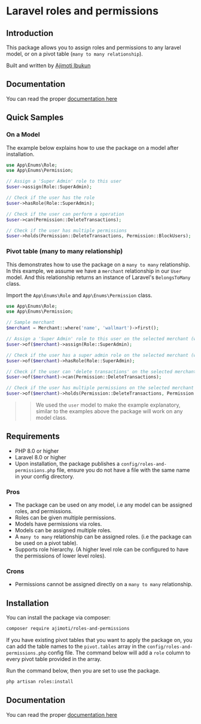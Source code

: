 # Laravel roles and permissions

## Introduction

This package allows you to assign roles and permissions to any laravel model, or on a pivot table (`many to many relationship`).

Built and written by [Ajimoti Ibukun](https://www.linkedin.com/in/ibukun-ajimoti-3420a786/)

## Documentation
You can read the proper [documentation here](https://roles.ajimoti.com/docs/intro)

## Quick Samples

### On a Model
The example below explains how to use the package on a model after installation.  

```php title="app\Http\Controllers\HomeController.php"
use App\Enums\Role;
use App\Enums\Permission;

// Assign a 'Super Admin' role to this user
$user->assign(Role::SuperAdmin);

// Check if the user has the role
$user->hasRole(Role::SuperAdmin);

// Check if the user can perform a operation
$user->can(Permission::DeleteTransactions);

// Check if the user has multiple permissions
$user->holds(Permission::DeleteTransactions, Permission::BlockUsers);
```

### Pivot table (many to many relationship)
This demonstrates how to use the package on a `many to many` relationship.
In this example, we assume we have a `merchant` relationship in our `User` model. And this relationship returns an instance of Laravel's `BelongsToMany` class.

Import the `App\Enums\Role` and `App\Enums\Permission` class.
```php title="app\Http\Controllers\MerchantController.php"
use App\Enums\Role;
use App\Enums\Permission;

// Sample merchant
$merchant = Merchant::where('name', 'wallmart')->first();

// Assign a 'Super Admin' role to this user on the selected merchant (wallmart)
$user->of($merchant)->assign(Role::SuperAdmin);

// Check if the user has a super admin role on the selected merchant (wallmart)
$user->of($merchant)->hasRole(Role::SuperAdmin);

// Check if the user can 'delete transactions' on the selected merchant (wallmart)
$user->of($merchant)->can(Permission::DeleteTransactions);

// Check if the user has multiple permissions on the selected merchant (wallmart)
$user->of($merchant)->holds(Permission::DeleteTransactions, Permission::BlockUsers);
```


>>We used the `user` model to make the example explanatory, similar to the examples above the package will work on any model class.


## Requirements
- PHP 8.0 or higher
- Laravel 8.0 or higher
- Upon installation, the package publishes a `config/roles-and-permissions.php` file, ensure you do not have a file with the same name in your config directory.

### Pros
- The package can be used on any model, i.e any model can be assigned roles, and permissions.
- Roles can be given multiple permissions.
- Models have permissions via roles.
- Models can be assigned multiple roles.
- A `many to many` relationship can be assigned roles. (i.e the package can be used on a pivot table).
- Supports role hierarchy. (A higher level role can be configured to have the permissions of lower level roles).

### Crons
- Permissions cannot be assigned directly on a `many to many` relationship.

## Installation
You can install the package via composer:
```bash
composer require ajimoti/roles-and-permissions
```

If you have existing pivot tables that you want to apply the package on, you can add the table names to the `pivot.tables` array in the `config/roles-and-permissions.php` config file. The command below will add a `role` column to every pivot table provided in the array.

Run the command below, then you are set to use the package.

```bash
php artisan roles:install
```

## Documentation
You can read the proper [documentation here](https://roles.ajimoti.com/docs/intro)
